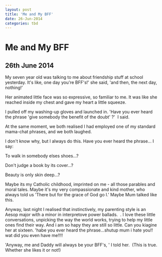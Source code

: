 ```yaml
---
layout: post
title: 'Me and My BFF'
date: 26-Jun-2014
categories: tbd
---
```


# Me and My BFF

## 26th June 2014

My seven year old was talking to me about friendship stuff at school yesterday. It's like,   one day you're BFF's!' she said,   'and then,   the next day, nothing!'

Her animated little face was so expressive, so familiar to me. It was like she reached inside my chest and gave my heart a little squeeze.

I pulled off my washing-up gloves and launched in. 'Have you ever heard the phrase 'give somebody the benefit of the doubt' ?'  I said.

At the same moment, we both realised I had employed one of my standard mama-chat phrases, and we both laughed.

I don't know why, but I always do this. Have you ever heard the phrase... I say:

To walk in somebody elses shoes...?

Don't judge a book by its cover...?

Beauty is only skin deep...?

Maybe its my Catholic childhood, imprinted on me - all those parables and moral tales. Maybe it's my very compassionate and kind mother, who always told us 'There but for the grace of God go I.' Maybe Mum talked like this.

Anyway, last night I realised that instinctively, my parenting style is an Aesop major with a minor in interpretove power ballads.  . I love these little conversations, unpicking the way the world works, trying to help my little ones find their way. And i am so hapy they are still so little. Can you kiagine her at sixteen. 'habe you ever heard the phrase...shutup mum i hate you!! wat did you even have me!!!!

'Anyway, me and Daddy will always be your BFF's, ' I told her.  (This is true. Whether she likes it or not!)

 

 
